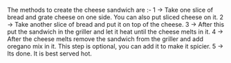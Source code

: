 The methods to create the cheese sandwich are :-
1 -> Take one slice of bread and grate cheese on one side. You can also put sliced cheese on it.
2 -> Take another slice of bread and put it on top of the cheese.
3 -> After this put the sandwich in the griller and let it heat until the cheese melts in it.
4 -> After the cheese melts remove the sandwich from the griller and add oregano mix in it. This step is optional, you can add  it to make it spicier.
5 -> Its done. It is best served hot.